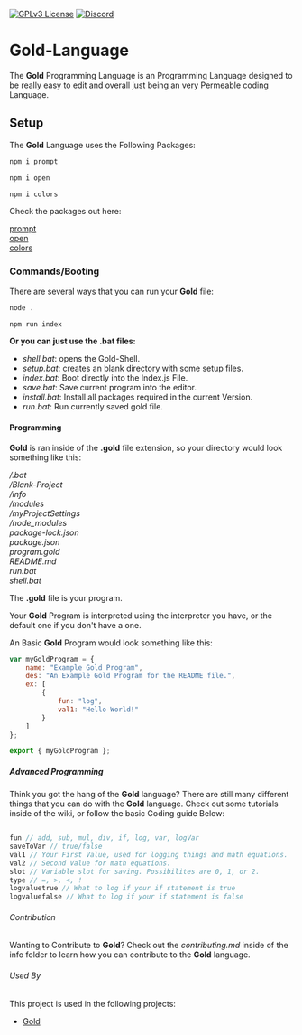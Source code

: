 [![GPLv3 License](https://img.shields.io/badge/License-GPL%20v3-yellow.svg)](https://opensource.org/licenses/)
[![Discord](https://img.shields.io/discord/945836676272517201?label=2%20Identical%20Rocks)]()

# Gold-Language
The **Gold** Programming Language is an Programming Language designed to be really easy to
edit and overall just being an very Permeable coding Language.

## Setup

The **Gold** Language uses the Following Packages:

```javascript
npm i prompt
```

```javascript
npm i open
```

```javascript
npm i colors
```

Check the packages out here:

[prompt](https://www.npmjs.com/package/prompt)   
[open](https://www.npmjs.com/package/open)   
[colors](https://www.npmjs.com/package/colors)   


### Commands/Booting 

There are several ways that you can run your **Gold** file:

```javascript
node .
```

```javascript
npm run index
```

**Or you can just use the .bat files:**

- *shell.bat*: opens the Gold-Shell.
- *setup.bat*: creates an blank directory with some setup files.
- *index.bat*: Boot directly into the Index.js File.
- *save.bat*: Save current program into the editor.
- *install.bat*: Install all packages required in the current Version.
- *run.bat*: Run currently saved gold file.

#### Programming
**Gold** is ran inside of the **.gold** file extension, so your directory would look something like this:   

*/.bat*   
*/Blank-Project*   
*/info*   
*/modules*   
*/myProjectSettings*      
*/node_modules*     
*package-lock.json*   
*package.json*   
*program.gold*   
*README.md*   
*run.bat*    
*shell.bat*  


The **.gold** file is your program.   

Your **Gold** Program is interpreted using the interpreter you have, or the default one if you don't have a one.

An Basic **Gold** Program would look something like this:

```javascript
var myGoldProgram = {
    name: "Example Gold Program",
    des: "An Example Gold Program for the README file.",
    ex: [
        {
            fun: "log",
            val1: "Hello World!"
        }
    ]
};

export { myGoldProgram };
```

##### Advanced Programming

Think you got the hang of the **Gold** language? There are still many different things that you can do with the **Gold** language. Check out some tutorials inside of the wiki, or follow the basic Coding guide Below:

```javascript

fun // add, sub, mul, div, if, log, var, logVar
saveToVar // true/false
val1 // Your First Value, used for logging things and math equations.
val2 // Second Value for math equations.
slot // Variable slot for saving. Possibilites are 0, 1, or 2.
type // =, >, <, ! 
logvaluetrue // What to log if your if statement is true
logvaluefalse // What to log if your if statement is false

```

###### Contribution

Wanting to Contribute to **Gold**? Check out the *contributing.md* inside of the info folder to learn how you can contribute to the **Gold** language.

###### Used By

This project is used in the following projects:

- [Gold](https://github.com/Shining-Gold-Studios/Gold-Language)

